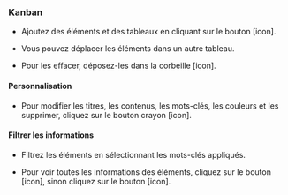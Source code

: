 ### Kanban

- Ajoutez des éléments et des tableaux en cliquant sur le bouton [icon].

- Vous pouvez déplacer les éléments dans un autre tableau.

- Pour les effacer, déposez-les dans la corbeille [icon].

#### Personnalisation

- Pour modifier les titres, les contenus, les mots-clés, les couleurs et les supprimer, cliquez sur le bouton crayon [icon].

#### Filtrer les informations 

- Filtrez les éléments en sélectionnant les mots-clés appliqués.

- Pour voir toutes les informations des éléments, cliquez sur le bouton [icon], sinon cliquez sur le bouton [icon].


